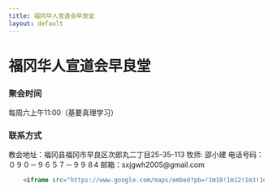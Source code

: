 ```yaml
---
title: 福冈华人宣道会早良堂
layout: default
---
```

<h1>福冈华人宣道会早良堂</h1>  
<h3>聚会时间</h3>
每周六上午11:00（基要真理学习）



<h3>联系方式  </h3>
教会地址：福冈县福冈市早良区次郎丸二丁目25-35-113   
牧师: 邵小建  
电话号码：０９０－９６５７－９９８4    
邮箱：sxjgwh2005@gmail.com 


```html
	<iframe src="https://www.google.com/maps/embed?pb=!1m18!1m12!1m3!1d3324.905118075558!2d130.32358451512798!3d33.55584145117296!2m3!1f0!2f0!3f0!3m2!1i1024!2i768!4f13.1!3m3!1m2!1s0x354194bc27943475%3A0x7eac664938cf304a!2s2-ch%C5%8Dme-25-35%20Jir%C5%8Dmaru%2C%20Sawara-ku%2C%20Fukuoka%2C%20814-0165%2C%20Japan!5e0!3m2!1sen!2sus!4v1575100234946!5m2!1sen!2sus" width="600" height="450" frameborder="0" style="border:0;" allowfullscreen=""></iframe>
```